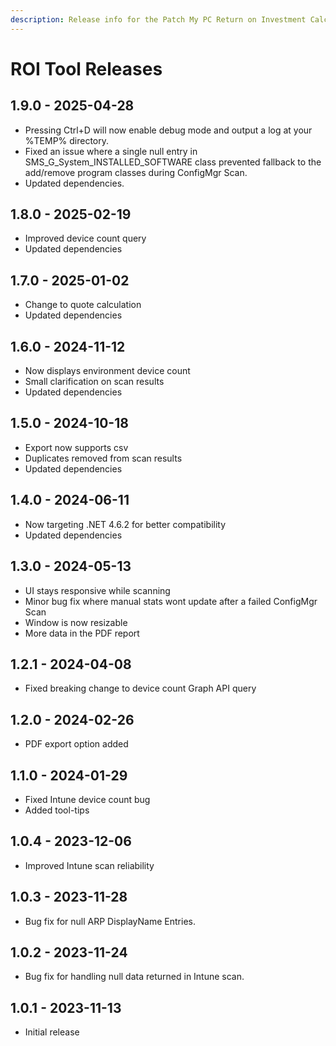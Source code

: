 ```yaml
---
description: Release info for the Patch My PC Return on Investment Calculator Tool
---
```


# ROI Tool Releases

## 1.9.0 - 2025-04-28

* Pressing Ctrl+D will now enable debug mode and output a log at your %TEMP% directory.
* Fixed an issue where a single null entry in SMS\_G\_System\_INSTALLED\_SOFTWARE class prevented fallback to the add/remove program classes during ConfigMgr Scan.
* Updated dependencies.

## 1.8.0 - 2025-02-19

* Improved device count query
* Updated dependencies

## 1.7.0 - 2025-01-02

* Change to quote calculation
* Updated dependencies

## 1.6.0 - 2024-11-12

* Now displays environment device count
* Small clarification on scan results
* Updated dependencies

## 1.5.0 - 2024-10-18

* Export now supports csv
* Duplicates removed from scan results
* Updated dependencies

## 1.4.0 - 2024-06-11

* Now targeting .NET 4.6.2 for better compatibility
* Updated dependencies

## 1.3.0 - 2024-05-13

* UI stays responsive while scanning
* Minor bug fix where manual stats wont update after a failed ConfigMgr Scan
* Window is now resizable
* More data in the PDF report

## 1.2.1 - 2024-04-08

* Fixed breaking change to device count Graph API query

## 1.2.0 - 2024-02-26

* PDF export option added

## 1.1.0 - 2024-01-29

* Fixed Intune device count bug
* Added tool-tips

## 1.0.4 - 2023-12-06

* Improved Intune scan reliability

## 1.0.3 - 2023-11-28

* Bug fix for null ARP DisplayName Entries.

## 1.0.2 - 2023-11-24

* Bug fix for handling null data returned in Intune scan.

## 1.0.1 - 2023-11-13

* Initial release